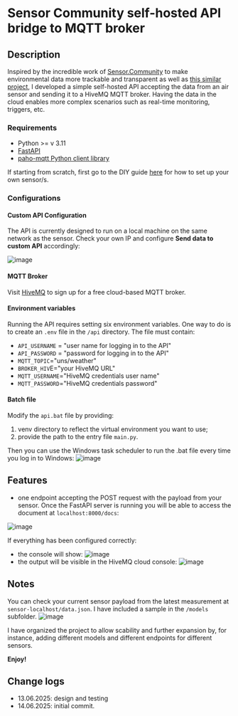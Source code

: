 # Sensor Community self-hosted API bridge to MQTT broker

## Description 
Inspired by the incredible work of [Sensor.Community](https://sensor.community/en/) to make environmental data more trackable and transparent as well as [this similar project](https://github.com/jklmnn/airrohr-mqtt), I developed a simple self-hosted API accepting the data from an air sensor and sending it to a HiveMQ MQTT broker. Having the data in the cloud enables more complex scenarios such as real-time monitoring, triggers, etc. 

### Requirements
- Python >= v 3.11
- [FastAPI](https://fastapi.tiangolo.com/)
- [paho-mqtt Python client library](https://pypi.org/project/paho-mqtt/)

If starting from scratch, first go to the DIY guide [here](https://sensor.community/en/sensors/airrohr/) for how to set up your own sensor/s.

### Configurations

#### Custom API Configuration
The API is currently designed to run on a local machine on the same network as the sensor. Check your own IP and configure **Send data to custom API** accordingly:

![image](images/custom-api-config.png)

#### MQTT Broker
Visit [HiveMQ](https://www.hivemq.com/) to sign up for a free cloud-based MQTT broker. 

#### Environment variables 
Running the API requires setting six environment variables. One way to do is to create an `.env` file in the `/api` directory. The file must contain:

- `API_USERNAME` = "user name for logging in to the API"
- `API_PASSWORD` = "password for logging in to the API"
- `MQTT_TOPIC`="uns/weather"
- `BROKER_HIV`E="your HiveMQ URL"
- `MQTT_USERNAME`="HiveMQ credentials user name"
- `MQTT_PASSWORD`="HiveMQ credentials password"

#### Batch file
Modify the `api.bat` file by providing:
1. venv directory to reflect the virtual environment you want to use;
2. provide the path to the entry file `main.py`.

Then you can use the Windows task scheduler to run the .bat file every time you log in to Windows:
![image](images/api.bat-task.png)

## Features
- one endpoint accepting the POST request with the payload from your sensor. Once the FastAPI server is running you will be able to access the document at `localhost:8000/docs`:

![image](images/endpoint.png)

If everything has been configured correctly:
- the console will show:
    ![image](images/result.png)
- the output will be visible in the HiveMQ cloud console:
    ![image](images/result-mqtt.png)

## Notes 
You can check your current sensor payload from the latest measurement at `sensor-localhost/data.json`. I have included a sample in the `/models` subfolder. 
![image](images/payload.png)

I have organized the project to allow scability and further expansion by, for instance, adding different models and different endpoints for different sensors. 

**Enjoy!**

## Change logs
- 13.06.2025: design and testing
- 14.06.2025: initial commit.

